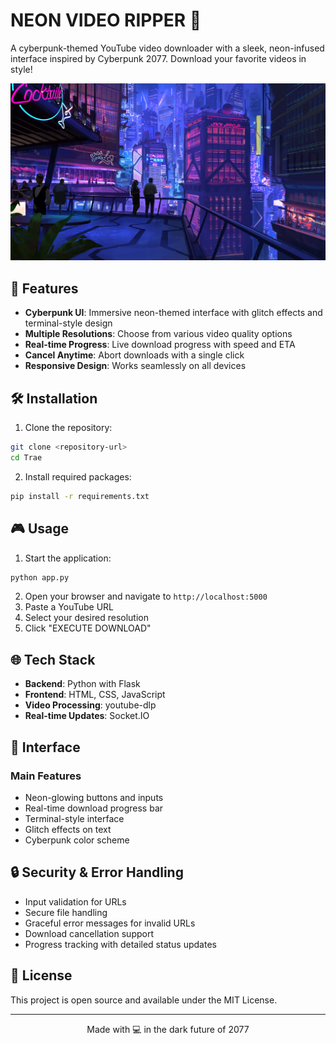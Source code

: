 # NEON VIDEO RIPPER 🌟

A cyberpunk-themed YouTube video downloader with a sleek, neon-infused interface inspired by Cyberpunk 2077. Download your favorite videos in style!

![Cyberpunk Theme](static/images/cyberpunk-bg.jpg)

## 🚀 Features

- **Cyberpunk UI**: Immersive neon-themed interface with glitch effects and terminal-style design
- **Multiple Resolutions**: Choose from various video quality options
- **Real-time Progress**: Live download progress with speed and ETA
- **Cancel Anytime**: Abort downloads with a single click
- **Responsive Design**: Works seamlessly on all devices

## 🛠️ Installation

1. Clone the repository:
```bash
git clone <repository-url>
cd Trae
```

2. Install required packages:
```bash
pip install -r requirements.txt
```

## 🎮 Usage

1. Start the application:
```bash
python app.py
```

2. Open your browser and navigate to `http://localhost:5000`
3. Paste a YouTube URL
4. Select your desired resolution
5. Click "EXECUTE DOWNLOAD"

## 🌐 Tech Stack

- **Backend**: Python with Flask
- **Frontend**: HTML, CSS, JavaScript
- **Video Processing**: youtube-dlp
- **Real-time Updates**: Socket.IO

## 🎨 Interface

### Main Features
- Neon-glowing buttons and inputs
- Real-time download progress bar
- Terminal-style interface
- Glitch effects on text
- Cyberpunk color scheme

## 🔒 Security & Error Handling

- Input validation for URLs
- Secure file handling
- Graceful error messages for invalid URLs
- Download cancellation support
- Progress tracking with detailed status updates

## 📝 License

This project is open source and available under the MIT License.

---

<p align="center">Made with 💻 in the dark future of 2077</p>